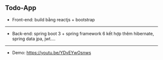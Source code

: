 ## Todo-App

- Front-end: build bằng reactjs + bootstrap
--------------------------------------------------------------------------------------------------------
- Back-end: spring boot 3 + spring framework 6 kết hợp thêm hibernate, spring data jpa, jwt....
--------------------------------------------------------------------------------------------------------
- Demo: https://youtu.be/YDvEYwOsnws
